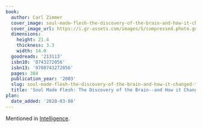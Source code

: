 ```yaml
---
book:
  author: Carl Zimmer
  cover_image: soul-made-flesh-the-discovery-of-the-brain-and-how-it-changed-the-world.jpg
  cover_image_url: https://i.gr-assets.com/images/S/compressed.photo.goodreads.com/books/1441657292l/213113._SY475_.jpg
  dimensions:
    height: 21.4
    thickness: 3.3
    width: 14.0
  goodreads: '213113'
  isbn10: '0743272056'
  isbn13: '9780743272056'
  pages: 384
  publication_year: '2003'
  slug: soul-made-flesh-the-discovery-of-the-brain-and-how-it-changed-the-world
  title: 'Soul Made Flesh: The Discovery of the Brain--and How it Changed the World'
plan:
  date_added: '2020-03-08'
---
```


Mentioned in [Intelligence](/reviews/2020/intelligence-a-very-short-introduction).
